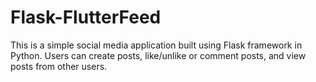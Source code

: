 # Flask-FlutterFeed
This is a simple social media application built using Flask framework in Python. Users can create posts, like/unlike or comment posts, and view posts from other users.
